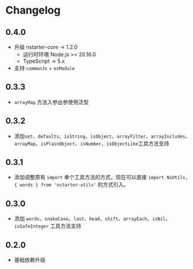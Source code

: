 # Changelog

## 0.4.0
* 升级 nstarter-core -> 1.2.0
    - 运行时环境 Node.js >= 20.16.0
    - TypeScript -> 5.x
* 支持 `commonJs` + `esModule`


## 0.3.3
* `arrayMap` 方法入参出参使用泛型

## 0.3.2
* 添加`set`、`defaults`、`isString`、`isObject`、`arrayFilter`、`arrayIncludes`、`arrayMap`、`isPlainObject`、`isNumber`、`isObjectLike`工具方法支持

## 0.3.1
* 添加调整原有 `import` 单个工具方法的方式，现在可以直接 `import NsUtils, { words } from 'nstarter-utils'` 的方式引入。

## 0.3.0
* 添加 `words`、`snakeCase`、`last`、`head`、`shift`、`arrayEach`、`isNil`、`isSafeInteger` 工具方法支持

## 0.2.0

* 基础依赖升级
